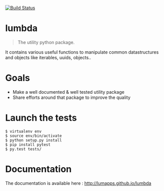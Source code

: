 [![Build Status](https://travis-ci.org/lumapps/lumbda.svg?branch=master)](https://travis-ci.org/lumapps/lumbda)

# lumbda

> The utility python package.

It contains various useful functions to manipulate common datastructures and objects like iterables, uuids, objects..

# Goals

* Make a well documented & well tested utility package
* Share efforts around that package to improve the quality

# Launch the tests

```
$ virtualenv env
$ source env/bin/activate
$ python setup.py install
$ pip install pytest
$ py.test tests/
```

# Documentation

The documentation is available here : http://lumapps.github.io/lumbda
